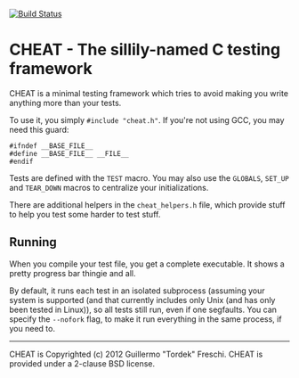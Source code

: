 [![Build Status](https://secure.travis-ci.org/Tordek/cheat.png)](http://travis-ci.org/Tordek/cheat)

CHEAT - The sillily-named C testing framework
=============================================

CHEAT is a minimal testing framework which tries to avoid making you write
anything more than your tests.

To use it, you simply `#include "cheat.h"`. If you're not using GCC, you may
need this guard:

    #ifndef __BASE_FILE__
    #define __BASE_FILE__ __FILE__
    #endif

Tests are defined with the `TEST` macro. You may also use the `GLOBALS`,
`SET_UP` and `TEAR_DOWN` macros to centralize your initializations.

There are additional helpers in the `cheat_helpers.h` file, which provide
stuff to help you test some harder to test stuff.

Running
-------

When you compile your test file, you get a complete executable. It shows a
pretty progress bar thingie and all.

By default, it runs each test in an isolated subprocess (assuming your system
is supported (and that currently includes only Unix (and has only been tested
in Linux)), so all tests still run, even if one segfaults. You can specify the
`--nofork` flag, to make it run everything in the same process, if you need to.

---

CHEAT is Copyrighted (c) 2012 Guillermo "Tordek" Freschi.
CHEAT is provided under a 2-clause BSD license.
